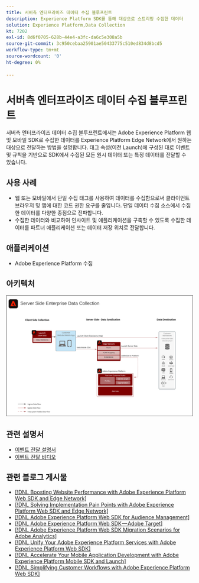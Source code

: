 ```yaml
---
title: 서버측 엔터프라이즈 데이터 수집 블루프린트
description: Experience Platform SDK를 통해 대상으로 스트리밍 수집한 데이터
solution: Experience Platform,Data Collection
kt: 7202
exl-id: 8d6f0705-628b-44e4-a3fc-da6c5e308a5b
source-git-commit: 3c950cebaa25901ae50433775c510ed834d8bcd5
workflow-type: tm+mt
source-wordcount: '0'
ht-degree: 0%

---
```


# 서버측 엔터프라이즈 데이터 수집 블루프린트

서버측 엔터프라이즈 데이터 수집 블루프린트에서는 Adobe Experience Platform 웹 및 모바일 SDK로 수집한 데이터를 Experience Platform Edge Network에서 원하는 대상으로 전달하는 방법을 설명합니다. 태그 속성(이전 Launch)에 구성된 대로 이벤트 및 규칙을 기반으로 SDK에서 수집된 모든 원시 데이터 또는 특정 데이터를 전달할 수 있습니다.

## 사용 사례

* 웹 또는 모바일에서 단일 수집 태그를 사용하여 데이터를 수집함으로써 클라이언트 브라우저 및 앱에 대한 코드 권한 요구를 줄입니다. 단일 데이터 수집 소스에서 수집한 데이터를 다양한 종점으로 전파합니다.
* 수집한 데이터와 비교하여 인사이트 및 애플리케이션을 구축할 수 있도록 수집한 데이터를 파트너 애플리케이션 또는 데이터 저장 위치로 전달합니다.

## 애플리케이션

* Adobe Experience Platform 수집

## 아키텍처

<img src="assets/enterprise_collection.svg" alt="엔터프라이즈 데이터 수집을 위한 참조 아키텍처" style="border:1px solid #4a4a4a" />

## 관련 설명서

* [이벤트 전달 설명서](https://experienceleague.adobe.com/docs/experience-platform/tags/event-forwarding/overview.html)
* [이벤트 전달 비디오](https://experienceleague.adobe.com/docs/launch-learn/tutorials/server-side/overview.html?lang=ko)

## 관련 블로그 게시물

* [[!DNL Boosting Website Performance with Adobe Experience Platform Web SDK and Edge Network]](https://medium.com/adobetech/boosting-website-performance-with-adobe-experience-platform-web-sdk-and-edge-network-329fcf70fdf9)
* [[!DNL Solving Implementation Pain Points with Adobe Experience Platform Web SDK and Edge Network]](https://medium.com/adobetech/solving-implementation-pain-points-with-adobe-experience-platform-web-sdk-and-edge-network-880b635e6819)
* [[!DNL Adobe Experience Platform Web SDK for Audience Management]](https://medium.com/adobetech/adobe-experience-platform-web-sdk-for-audience-management-751fa6d063bc)
* [[!DNL Adobe Experience Platform Web SDK — Adobe Target]](https://medium.com/adobetech/adobe-experience-platform-web-sdk-adobe-target-9b9f621d271)
* [[!DNL Adobe Experience Platform Web SDK Migration Scenarios for Adobe Analytics]](https://medium.com/adobetech/adobe-experience-platform-web-sdk-migration-scenarios-for-adobe-analytics-91c255ec82b0)
* [[!DNL Unify Your Adobe Experience Platform Services with Adobe Experience Platform Web SDK]](https://medium.com/adobetech/unify-your-adobe-experience-platform-services-with-adobe-experience-platform-web-sdk-75cf6851a9fc)
* [[!DNL Accelerate Your Mobile Application Development with Adobe Experience Platform Mobile SDK and Launch]](https://medium.com/adobetech/accelerate-your-mobile-application-development-with-adobe-experience-platform-mobile-sdk-and-launch-ed023536d611)
* [[!DNL Simplifying Customer Workflows with Adobe Experience Platform Web SDK]](https://medium.com/adobetech/simplifying-customer-workflows-with-adobe-experience-platform-web-sdk-4e54fe134f4a)
